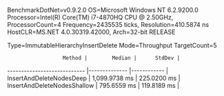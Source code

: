 BenchmarkDotNet=v0.9.2.0
OS=Microsoft Windows NT 6.2.9200.0
Processor=Intel(R) Core(TM) i7-4870HQ CPU @ 2.50GHz, ProcessorCount=4
Frequency=2435535 ticks, Resolution=410.5874 ns
HostCLR=MS.NET 4.0.30319.42000, Arch=32-bit RELEASE

Type=ImmutableHierarchyInsertDelete  Mode=Throughput  TargetCount=5  

                      Method |        Median |      StdDev |
---------------------------- |-------------- |------------ |
    InsertAndDeleteNodesDeep | 1,099.9738 ms | 225.0200 ms |
 InsertAndDeleteNodesShallow |   795.6559 ms | 119.8189 ms |
